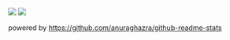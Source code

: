 ![](https://github-readme-stats.vercel.app/api?username=thara&show_icons=true)
![](https://github-readme-stats.vercel.app/api/top-langs/?username=thara&layout=compact)

powered by https://github.com/anuraghazra/github-readme-stats
